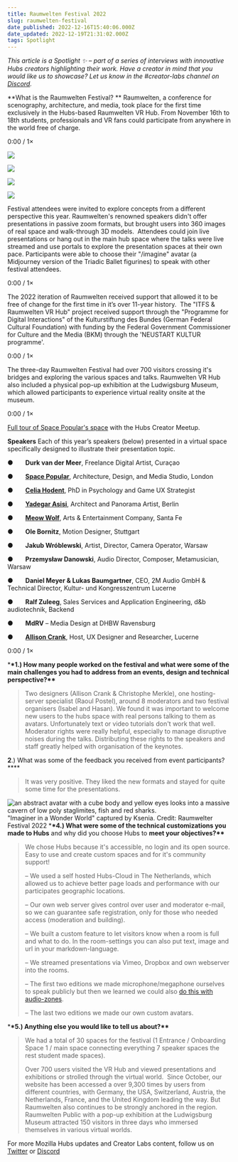 ```yaml
---
title: Raumwelten Festival 2022
slug: raumwelten-festival
date_published: 2022-12-16T15:40:06.000Z
date_updated: 2022-12-19T21:31:02.000Z
tags: Spotlight
---
```


_This article is a Spotlight ✨ – part of a series of interviews with innovative Hubs creators highlighting their work. Have a creator in mind that you would like us to showcase? Let us know in the #creator-labs channel on [Discord](https://discord.gg/sBMqSjCndj)._

**What is the Raumwelten Festival? **
Raumwelten, a conference for scenography, architecture, and media, took place for the first time exclusively in the Hubs-based Raumwelten VR Hub. From November 16th to 18th students, professionals and VR fans could participate from anywhere in the world free of charge.

0:00
/
1&#215;

![](./content/images/2022/12/5115a5781e58c0ab46931b739fe32f41--1-.jpg)

![](./content/images/2022/12/2b27f6dcc7e3f0a63b3bc3d4466a3905.jpg)

![](./content/images/2022/12/245e3422a21df85aa3a007d8c699b378--1-.jpg)

![](./content/images/2022/12/35c9714775163048e5452cd1d83e0eb1--1-.jpg)

Festival attendees were invited to explore concepts from a different perspective this year. Raumwelten's renowned speakers didn't offer presentations in passive zoom formats, but brought users into 360 images of real space and walk-through 3D models.  Attendees could join live presentations or hang out in the main hub space where the talks were live streamed and use portals to explore the presentation spaces at their own pace. Participants were able to choose their "/imagine" avatar (a Midjourney version of the Triadic Ballet figurines) to speak with other festival attendees.

0:00
/
1&#215;

The 2022 iteration of Raumwelten received support that allowed it to be free of change for the first time in it’s over 11-year history.  The "ITFS & Raumwelten VR Hub" project received support through the "Programme for Digital Interactions" of the Kulturstiftung des Bundes (German Federal Cultural Foundation) with funding by the Federal Government Commissioner for Culture and the Media (BKM) through the 'NEUSTART KULTUR programme'.

0:00
/
1&#215;

The three-day Raumwelten Festival had over 700 visitors crossing it's bridges and exploring the various spaces and talks.
Raumwelten VR Hub also included a physical pop-up exhibition at the Ludwigsburg Museum, which allowed participants to experience virtual reality onsite at the museum.

0:00
/
1&#215;

[Full tour of Space Popular's space](https://www.youtube.com/watch?v=5VBAsPe-CrU&t=394s&ab_channel=MozillaHubs) with the Hubs Creator Meetup.

**Speakers**
Each of this year’s speakers (below) presented in a virtual space specifically designed to illustrate their presentation topic.

●       **Durk van der Meer**, Freelance Digital Artist, Curaçao

●       **[Space Popular](https://www.instagram.com/spacepopular/?hl=en)**, Architecture, Design, and Media Studio, London

●       **[Celia Hodent](https://twitter.com/CeliaHodent)**, PhD in Psychology and Game UX Strategist

●       **[Yadegar Asisi](https://www.asisi.de/en/yadegar-asisi/biography)**, Architect and Panorama Artist, Berlin

●       **[Meow Wolf](https://meowwolf.com/)**, Arts & Entertainment Company, Santa Fe

●       **Ole Bornitz**, Motion Designer, Stuttgart

●       **Jakub Wróblewski**, Artist, Director, Camera Operator, Warsaw

●       **Przemysław Danowski**, Audio Director, Composer, Metamusician, Warsaw

●       **Daniel Meyer & Lukas Baumgartner**, CEO, 2M Audio GmbH & Technical Director, Kultur- und Kongresszentrum Lucerne

●       **Ralf Zuleeg**, Sales Services and Application Engineering, d&b audiotechnik, Backend

●       **MdRV** – Media Design at DHBW Ravensburg

●       **[Allison Crank](https://allisoncrank.com/)**, Host, UX Designer and Researcher, Lucerne

0:00
/
1&#215;

\***\*1.) How many people worked on the festival and what were some of the main challenges you had to address from an events, design and technical perspective?\*\***

> Two designers (Allison Crank & Christophe Merkle), one hosting-server specialist (Raoul Postel), around 8 moderators and two festival organisers (Isabel and Hasan). We found it was important to welcome new users to the hubs space with real persons talking to them as avatars. Unfortunately text or video tutorials don't work that well. Moderator rights were really helpful, especially to manage disruptive noises during the talks. Distributing these rights to the speakers and staff greatly helped with organisation of the keynotes.

**2**.) What was some of the feedback you received from event participants?\*\*\*\*

> It was very positive. They liked the new formats and stayed for quite some time for the presentations.

![an abstract avatar with a cube body and yellow eyes looks into a massive cavern of low poly staglimites, fish and red sharks.](./content/images/2022/12/Imaginer-in-a-Wonder-World----Ksenia.jpg)"Imaginer in a Wonder World" captured by Ksenia. Credit: Raumwelter Festival 2022 \***\*4.) What were some of the technical customizations you made to Hubs** and why did you choose Hubs to **meet your objectives?\*\***

> We chose Hubs because it's accessible, no login and its open source. Easy to use and create custom spaces and for it's community support!
>
> – We used a self hosted Hubs-Cloud in The Netherlands, which allowed us to achieve better page loads and performance with our participates geographic locations.
>
> – Our own web server gives control over user and moderator e-mail, so we can guarantee safe registration, only for those who needed access (moderation and building).
>
> – We built a custom feature to let visitors know when a room is full and what to do. In the room-settings you can also put text, image and url in your markdown-language.
>
> – We streamed presentations via Vimeo, Dropbox and own webserver into the rooms.
>
> – The first two editions we made microphone/megaphone ourselves to speak publicly but then we learned we could also [do this with audio-zones](__GHOST_URL__/creating-speaker-stages-and-manipulating-audio-in-hubs/).
>
> – The last two editions we made our own custom avatars.

\***\*5.) Anything else you would like to tell us about?\*\***

> We had a total of 30 spaces for the festival (1 Entrance / Onboarding Space 1 / main space connecting everything 7 speaker spaces the rest student made spaces).
>
> Over 700 users visited the VR Hub and viewed presentations and exhibitions or strolled through the virtual world.  Since October, our website has been accessed a over 9,300 times by users from different countries, with Germany, the USA, Switzerland, Austria, the Netherlands, France, and the United Kingdom leading the way. But Raumwelten also continues to be strongly anchored in the region. Raumwelten Public with a pop-up exhibition at the Ludwigsburg Museum attracted 150 visitors in three days who immersed themselves in various virtual worlds.

For more Mozilla Hubs updates and Creator Labs content, follow us on [Twitter](https://twitter.com/MozillaHubs) or [Discord](https://discord.gg/sBMqSjCndj)
